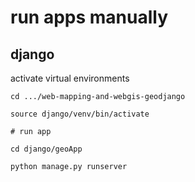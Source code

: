 # run apps manually

## django

activate virtual environments

    cd .../web-mapping-and-webgis-geodjango

    source django/venv/bin/activate

    # run app

    cd django/geoApp

    python manage.py runserver